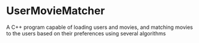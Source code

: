 # UserMovieMatcher
A C++ program capable of loading users and movies, and matching movies to the users based on their preferences using several algorithms
